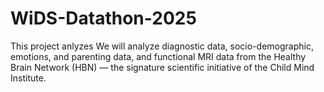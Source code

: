 # WiDS-Datathon-2025
This project anlyzes We will analyze diagnostic data, socio-demographic, emotions, and parenting data, and functional MRI data from the Healthy Brain Network (HBN) — the signature scientific initiative of the Child Mind Institute.

